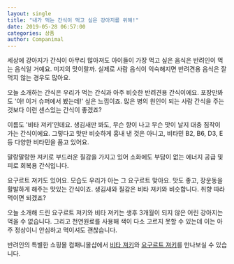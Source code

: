 ```yaml
---
layout: single
title: "내가 먹는 간식이 먹고 싶은 강아지를 위해!"
date: 2019-05-28 06:57:00
categories: 상품
author: Companimal
---
```


세상에 강아지가 간식이 아무리 많아져도 아이들이 가장 먹고 싶은 음식은 반려인이 먹는 음식일 거예요. 미지의 맛이랄까. 실제로 사람 음식이 익숙해지면 반려견용 음식은 잘 먹지 않는 경우도 많아요.

오늘 소개하는 간식은 우리가 먹는 간식과 아주 비슷한 반려견용 간식이에요. 포장만봐도 '아! 이거 슈퍼에서 봤는데!' 싶은 느낌이죠. 많은 병의 원인이 되는 사람 간식을 주는 것보다 이런 센스있는 간식이 좋겠죠?

이름도 '비타 져키’인데요. 생김새만 봐도, 무슨 향이 나고 무슨 맛이 날지 대충 짐작이 가는 간식이에요. 그렇다고 맛만 비슷하게 흉내 낸 것은 아니고, 비타민 B2, B6, D3, E 등 다양한 비타민을 품고 있어요.

말랑말랑한 져키로 부드러운 질감을 가지고 있어 소화에도 부담이 없는 에너지 공급 및 피로 회복용 간식입니다.

요구르트 져키도 있어요. 모습도 우리가 아는 그 요구르트 맞아요. 맛도 좋고, 장운동을 활발하게 해주는 맛있는 간식이죠. 생김새와 질감은 비타 져키와 비슷합니다. 취향 따라 먹이면 되겠죠?

오늘 소개해 드린 요구르트 져키와 비타 져키는 생후 3개월이 되지 않은 어린 강아지는 먹을 수 없습니다. 그리고 천연원료를 사용해 색이 다소 고르지 못할 수 있는데 이는 아주 정상이니 안심하고 먹이셔도 괜찮습니다.

반려인의 특별한 쇼핑몰 컴패니몰샵에서 [비타 져키](http://mall.holapet.com/goods/goods_view.php?goodsNo=1000009087)와 [요구르트 져키](http://mall.holapet.com/goods/goods_view.php?goodsNo=1000009086)를 만나보실 수 있습니다.
